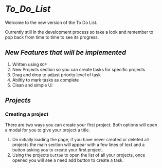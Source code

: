 # ***To_Do_List***

Welcome to the new version of the To Do List.

Currently still in the development process so take a look and remember to pop back from time to time to see its progress.

## ***New Features that will be implemented***

1. Written using `OOP`
2. New Projects section so you can create tasks for specific projects
3. Drag and drop to adjust priority level of task
4. Abiltiy to mark tasks as complete
5. Clean and simple UI

## ***Projects***

### **Creating a project**

There are two ways you can create your first project. Both options will open a modal for you to give your project a title.

1. On initially loading the page, if you have never created or deleted all projects the main section will appear with a few lines of text and a button asking you to create your first project.
2. Using the projects `button` to open the list of all your projects, once opened you will see a need add button to create a task.
